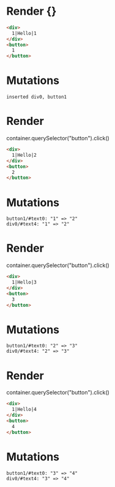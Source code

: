 # Render {}
```html
<div>
  1|Hello|1
</div>
<button>
  1
</button>
```

# Mutations
```
inserted div0, button1
```


# Render 
container.querySelector("button").click()

```html
<div>
  1|Hello|2
</div>
<button>
  2
</button>
```

# Mutations
```
button1/#text0: "1" => "2"
div0/#text4: "1" => "2"
```


# Render 
container.querySelector("button").click()

```html
<div>
  1|Hello|3
</div>
<button>
  3
</button>
```

# Mutations
```
button1/#text0: "2" => "3"
div0/#text4: "2" => "3"
```


# Render 
container.querySelector("button").click()

```html
<div>
  1|Hello|4
</div>
<button>
  4
</button>
```

# Mutations
```
button1/#text0: "3" => "4"
div0/#text4: "3" => "4"
```
